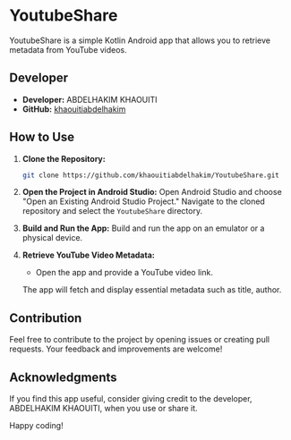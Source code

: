 # YoutubeShare

YoutubeShare is a simple Kotlin Android app that allows you to retrieve metadata from YouTube videos.

## Developer

- **Developer:** ABDELHAKIM KHAOUITI
- **GitHub:** [khaouitiabdelhakim](https://github.com/khaouitiabdelhakim)

## How to Use

1. **Clone the Repository:**
   ```bash
   git clone https://github.com/khaouitiabdelhakim/YoutubeShare.git
   ```

2. **Open the Project in Android Studio:**
   Open Android Studio and choose "Open an Existing Android Studio Project." Navigate to the cloned repository and select the `YoutubeShare` directory.

3. **Build and Run the App:**
   Build and run the app on an emulator or a physical device.

4. **Retrieve YouTube Video Metadata:**
   - Open the app and provide a YouTube video link.

   The app will fetch and display essential metadata such as title, author.

## Contribution

Feel free to contribute to the project by opening issues or creating pull requests. Your feedback and improvements are welcome!

## Acknowledgments

If you find this app useful, consider giving credit to the developer, ABDELHAKIM KHAOUITI, when you use or share it.

Happy coding!
